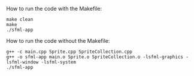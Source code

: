 How to run the code with the Makefile:
```
make clean
make
./sfml-app
```


How to run the code without the Makefile:
```
g++ -c main.cpp Sprite.cpp SpriteCollection.cpp
g++ -o sfml-app main.o Sprite.o SpriteCollection.o -lsfml-graphics -lsfml-window -lsfml-system
./sfml-app
```
